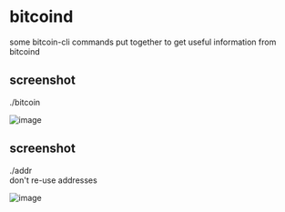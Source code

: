 # bitcoind
some bitcoin-cli commands put together to get useful information from bitcoind

## screenshot
./bitcoin

![image](https://user-images.githubusercontent.com/37476191/87493675-545cb580-c61b-11ea-8d30-cc17e691564c.png)


## screenshot
./addr\
don't re-use addresses

![image](https://user-images.githubusercontent.com/37476191/58363664-d9b06400-7e75-11e9-9948-277baebd2900.png)

